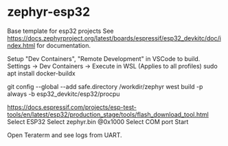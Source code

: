 # zephyr-esp32

Base template for esp32 projects
See https://docs.zephyrproject.org/latest/boards/espressif/esp32_devkitc/doc/index.html for documentation.

Setup "Dev Containers", "Remote Development" in VSCode to build.
Settings -> Dev Containers -> Execute in WSL (Applies to all profiles)
sudo apt install docker-buildx

git config --global --add safe.directory /workdir/zephyr
west build -p always -b esp32_devkitc/esp32/procpu


https://docs.espressif.com/projects/esp-test-tools/en/latest/esp32/production_stage/tools/flash_download_tool.html
Select ESP32
Select zephyr.bin @0x1000
Select COM port
Start

Open Teraterm and see logs from UART.

